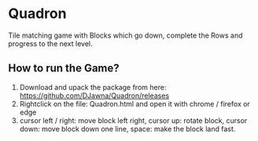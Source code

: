 # Quadron
Tile matching game with Blocks which go down, complete the Rows and progress to the next level.


## How to run the Game?

1. Download and upack the package from here: https://github.com/DJawna/Quadron/releases
2. Rightclick on the file: Quadron.html and open it with chrome / firefox or edge
3. cursor left / right: move block left right, cursor up: rotate block,
   cursor down: move block down one line, space: make the block land fast.
